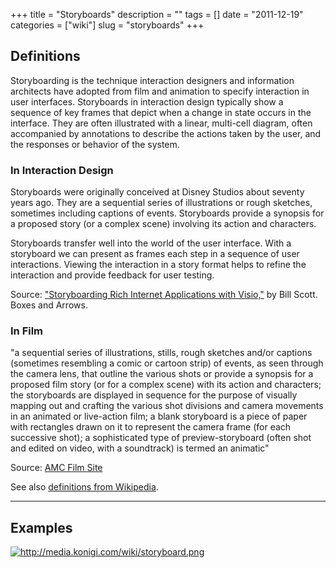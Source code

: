 +++
title = "Storyboards"
description = ""
tags = []
date = "2011-12-19"
categories = ["wiki"]
slug = "storyboards"
+++


 

<h2 id="toc0">Definitions</h2>
<p>Storyboarding is the technique interaction designers and information architects have adopted from film and animation to specify interaction in user interfaces. Storyboards in interaction design typically show a sequence of key frames that depict when a change in state occurs in the interface. They are often illustrated with a linear, multi-cell diagram, often accompanied by annotations to describe the actions taken by the user, and the responses or behavior of the system.</p>


<h3 id="toc1">In Interaction Design</h3>
<p>Storyboards were originally conceived at Disney Studios about seventy years ago. They are a sequential series of illustrations or rough sketches, sometimes including captions of events. Storyboards provide a synopsis for a proposed story (or a complex scene) involving its action and characters.</p>

<p>Storyboards transfer well into the world of the user interface. With a storyboard we can present as frames each step in a sequence of user interactions. Viewing the interaction in a story format helps to refine the interaction and provide feedback for user testing.</p>

<p>Source: <a href="http://www.boxesandarrows.com/view/storyboarding_rich_internet_applications_with_visio">&quot;Storyboarding Rich Internet Applications with Visio,&quot;</a> by Bill Scott. Boxes and Arrows.</p>


<h3 id="toc2">In Film</h3>
<p>&quot;a sequential series of illustrations, stills, rough sketches and/or captions (sometimes resembling a comic or cartoon strip) of events, as seen through the camera lens, that outline the various shots or provide a synopsis for a proposed film story (or for a complex scene) with its action and characters; the storyboards are displayed in sequence for the purpose of visually mapping out and crafting the various shot divisions and camera movements in an animated or live-action film; a blank storyboard is a piece of paper with rectangles drawn on it to represent the camera frame (for each successive shot); a sophisticated type of preview-storyboard (often shot and edited on video, with a soundtrack) is termed an animatic&quot;</p>

<p>Source: <a href="http://filmsite.org/filmterms18.html">AMC Film Site</a></p>

<p>See also <a href="http://en.wikipedia.org/wiki/Storyboard">definitions from Wikipedia</a>.</p>

<hr />

<h2 id="toc3">Examples</h2>
<p><a href="http://media.konigi.com/wiki/storyboard.png" title="http://media.konigi.com/wiki/storyboard.png"><img src="http://media.konigi.com/wiki/storyboard.png" alt="http://media.konigi.com/wiki/storyboard.png" title="http://media.konigi.com/wiki/storyboard.png" /></a></p>


